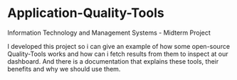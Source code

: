 # Application-Quality-Tools

Information Technology and Management Systems - Midterm Project

I developed this project so i can give an example of how some open-source Quality-Tools works and how can
i fetch results from them to inspect at our dashboard.
And there is a documentation that explains these tools, their benefits and why we should use them.

